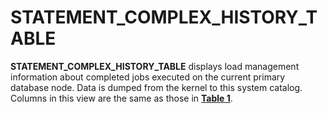 # STATEMENT\_COMPLEX\_HISTORY\_TABLE<a name="EN-US_TOPIC_0245374769"></a>

**STATEMENT\_COMPLEX\_HISTORY\_TABLE**  displays load management information about completed jobs executed on the current primary database node. Data is dumped from the kernel to this system catalog. Columns in this view are the same as those in  **[Table 1](gs_wlm_session_history.md#en-us_topic_0059778760_td16c4d9490d3429bb7924dc70121414a)**.
